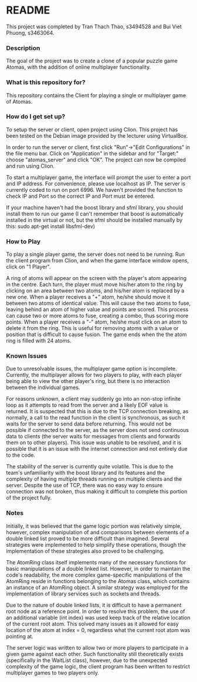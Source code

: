 # README #

This project was completed by Tran Thach Thao, s3494528 and Bui Viet Phuong, s3463064.

### Description ###

The goal of the project was to create a clone of a popular puzzle game Atomas, with the addition of online multiplayer functionality.

### What is this repository for? ###

This repository contains the Client for playing a single or multiplayer game of Atomas.

### How do I get set up? ###

To setup the server or client, open project using Clion. This project has been tested on the Debian image provided by the lecturer using VirtualBox.

In order to run the server or client, first click "Run"->"Edit Configurations" in the file menu bar. Click on "Application" in the sidebar and for "Target:" choose "atomas_server" and click "OK". The project can now be compiled and run using Clion.

To start a multiplayer game, the interface will prompt the user to enter a port and IP address. For convenience, please use localhost as IP. The server is currently coded to run on port 6996. We haven't provided the function to check IP and Port so the correct IP and Port must be entered.

If your machine haven't had the boost library and sfml library, you should install them to run our game (I can't remember that boost is automatically installed in the virtual or not, but the sfml should be installed manually by this: sudo apt-get install libsfml-dev)

### How to Play ###

To play a single player game, the server does not need to be running. Run the client program from Clion, and when the game interface window opens, click on "1 Player".

A ring of atoms will appear on the screen with the player's atom appearing in the centre. Each turn, the player must move his/her atom to the ring by clicking on an area between two atoms, and his/her atom is replaced by a new one. When a player receives a "+" atom, he/she should move it between two atoms of identical value. This will cause the two atoms to fuse, leaving behind an atom of higher value and points are scored. This process can cause two or more atoms to fuse, creating a combo, thus scoring more points. When a player receives a "-" atom, he/she must click on an atom to delete it from the ring. This is useful for removing atoms with a value or position that is difficult to cause fusion. The game ends when the the atom ring is filled with 24 atoms.

### Known Issues ###

Due to unresolvable issues, the multiplayer game option is incomplete. Currently, the multiplayer allows for two players to play, with each player being able to view the other player's ring, but there is no interaction between the individual games.

For reasons unknown, a client may suddenly go into an non-stop infinite loop as it attempts to read from the server and a likely EOF value is returned. It is suspected that this is due to the TCP connection breaking, as normally, a call to the read function in the client is synchronous, as such it waits for the server to send data before returning. This would not be possible if connected to the server, as the server does not send continuous data to clients (the server waits for messages from clients and forwards them on to other players). This issue was unable to be resolved, and it is possible that it is an issue with the internet connection and not entirely due to the code.

The stability of the server is currently quite volatile. This is due to the team's unfamiliarity with the boost library and its features and the complexity of having multiple threads running on multiple clients and the server. Despite the use of TCP, there was no easy way to ensure connection was not broken, thus making it difficult to complete this portion of the project fully.

### Notes ###

Initially, it was believed that the game logic portion was relatively simple, however, complex manipulation of and comparisons between elements of a double linked list proved to be more difficult than imagined. Several strategies were implemented to help simplify these operations, though the implementation of these strategies also proved to be challenging.

The AtomRing class itself implements many of the necessary functions for basic manipulations of a double linked list. However, in order to maintain the code's readability, the more complex game-specific manipulations of the AtomRing reside in functions belonging to the Atomas class, which contains an instance of an AtomRing object. A similar strategy was employed for the implementation of <boost> library services such as sockets and threads.

Due to the nature of double linked lists, it is difficult to have a permanent root node as a reference point. In order to resolve this problem, the use of an additional variable (int index) was used keep track of the relative location of the current root atom. This solved many issues as it allowed for easy location of the atom at index = 0, regardless what the current root atom was pointing at.

The server logic was written to allow two or more players to participate in a given game against each other. Such functionality still theoretically exists (specifically in the WaitList class), however, due to the unexpected complexity of the game logic, the client program has been written to restrict multiplayer games to two players only.